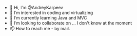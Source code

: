 - 👋 Hi, I’m @AndreyKarpeev
- 👀 I’m interested in coding and virtualizing
- 🌱 I’m currently learning Java and MVC
- 💞️ I’m looking to collaborate on ... I don't know at the moment
- 📫 How to reach me - by mail. 

<!---
AndreyKarpeev/AndreyKarpeev is a ✨ special ✨ repository because its `README.md` (this file) appears on your GitHub profile.
You can click the Preview link to take a look at your changes.
--->

